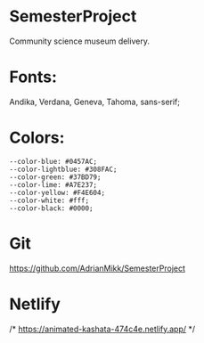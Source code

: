 # SemesterProject

Community science museum delivery.

# Fonts: 

Andika, Verdana, Geneva, Tahoma, sans-serif;

# Colors:

    --color-blue: #0457AC;
    --color-lightblue: #308FAC;
    --color-green: #37BD79;
    --color-lime: #A7E237;
    --color-yellow: #F4E604;
    --color-white: #fff;
    --color-black: #0000;

# Git

https://github.com/AdrianMikk/SemesterProject

# Netlify 

/* https://animated-kashata-474c4e.netlify.app/ */
